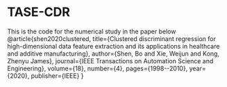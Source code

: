 # TASE-CDR
This is the code for the numerical study in the paper below
@article{shen2020clustered,
  title={Clustered discriminant regression for high-dimensional data feature extraction and its applications in healthcare and additive manufacturing},
  author={Shen, Bo and Xie, Weijun and Kong, Zhenyu James},
  journal={IEEE Transactions on Automation Science and Engineering},
  volume={18},
  number={4},
  pages={1998--2010},
  year={2020},
  publisher={IEEE}
}
